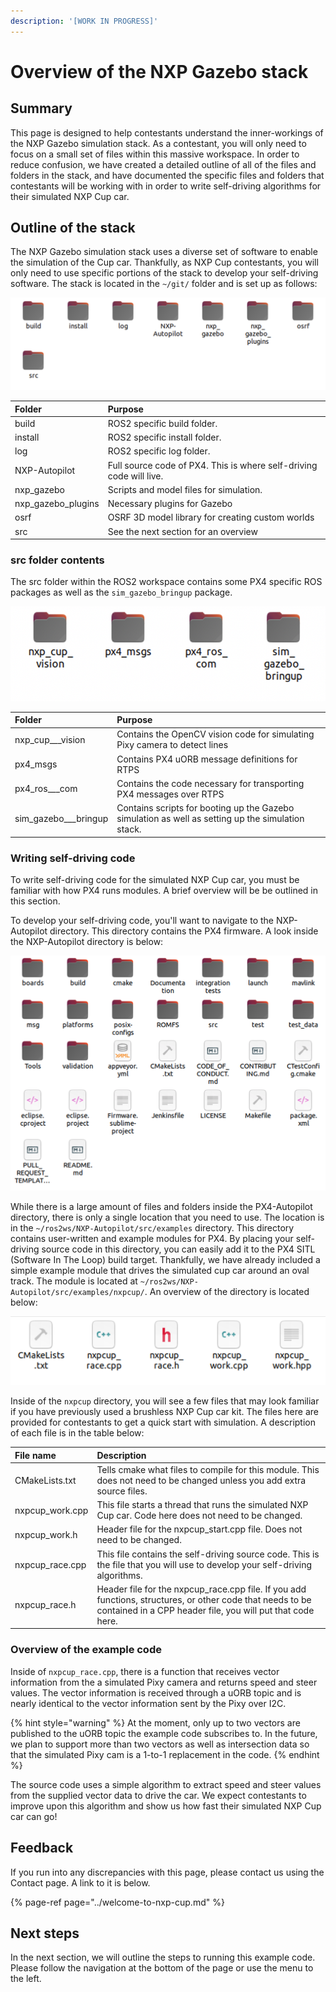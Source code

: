 ```yaml
---
description: '[WORK IN PROGRESS]'
---
```


# Overview of the NXP Gazebo stack

## Summary

This page is designed to help contestants understand the inner-workings of the NXP Gazebo simulation stack. As a contestant, you will only need to focus on a small set of files within this massive workspace. In order to reduce confusion, we have created a detailed outline of all of the files and folders in the stack, and have documented the specific files and folders that contestants will be working with in order to write self-driving algorithms for their simulated NXP Cup car.

## Outline of the stack

The NXP Gazebo simulation stack uses a diverse set of software to enable the simulation of the Cup car. Thankfully, as NXP Cup contestants, you will only need to use specific portions of the stack to develop your self-driving software. The stack is located in the `~/git/` folder and is set up as follows:

![](../.gitbook/assets/image%20%2837%29.png)

| Folder | Purpose |
| :--- | :--- |
| build | ROS2 specific build folder. |
| install | ROS2 specific install folder. |
| log | ROS2 specific log folder. |
| NXP-Autopilot | Full source code of PX4. This is where self-driving code will live. |
| nxp\_gazebo | Scripts and model files for simulation. |
| nxp\_gazebo\_plugins | Necessary plugins for Gazebo |
| osrf | OSRF 3D model library for creating custom worlds |
| src | See the next section for an overview |

### src folder contents

The src folder within the ROS2 workspace contains some PX4 specific ROS packages as well as the `sim_gazebo_bringup` package.

![](../.gitbook/assets/image%20%2838%29.png)

| Folder | Purpose |
| :--- | :--- |
| nxp\_cup_\__vision | Contains the OpenCV vision code for simulating Pixy camera to detect lines |
| px4\_msgs | Contains PX4 uORB message definitions for RTPS |
| px4\_ros_\__com | Contains the code necessary for transporting PX4 messages over RTPS |
| sim\_gazebo_\__bringup | Contains scripts for booting up the Gazebo simulation as well as setting up the simulation stack. |

### Writing self-driving code

To write self-driving code for the simulated NXP Cup car, you must be familiar with how PX4 runs modules. A brief overview will be be outlined in this section. 

To develop your self-driving code, you'll want to navigate to the NXP-Autopilot directory. This directory contains the PX4 firmware. A look inside the NXP-Autopilot directory is below:

![~/git/PX4-Autopilot](../.gitbook/assets/image%20%2813%29.png)

While there is a large amount of files and folders inside the PX4-Autopilot directory, there is only a single location that you need to use. The location is in the `~/ros2ws/NXP-Autopilot/src/examples` directory. This directory contains user-written and example modules for PX4. By placing your self-driving source code in this directory, you can easily add it to the PX4 SITL \(Software In The Loop\) build target. Thankfully, we have already included a simple example module that drives the simulated cup car around an oval track. The module is located at `~/ros2ws/NXP-Autopilot/src/examples/nxpcup/`. An overview of the directory is located below:

![~/git/nxp\_ws/src/Firmware/src/examples/nxpcup/](../.gitbook/assets/image%20%2832%29.png)

Inside of the `nxpcup` directory, you will see a few files that may look familiar if you have previously used a brushless NXP Cup car kit. The files here are provided for contestants to get a quick start with simulation. A description of each file is in the table below:

| File name | Description |
| :--- | :--- |
| CMakeLists.txt | Tells cmake what files to compile for this module. This does not need to be changed unless you add extra source files. |
| nxpcup\_work.cpp | This file starts a thread that runs the simulated NXP Cup car. Code here does not need to be changed.  |
| nxpcup\_work.h | Header file for the nxpcup\_start.cpp file. Does not need to be changed. |
| nxpcup\_race.cpp | This file contains the self-driving source code. This is the file that you will use to develop your self-driving algorithms.  |
| nxpcup\_race.h | Header file for the nxpcup\_race.cpp file. If you add functions, structures, or other code that needs to be contained in a CPP header file, you will put that code here. |

### Overview of the example code

Inside of `nxpcup_race.cpp`, there is a function that receives vector information from the a simulated Pixy camera and returns speed and steer values. The vector information is received through a uORB topic and is nearly identical to the vector information sent by the Pixy over I2C. 

{% hint style="warning" %}
At the moment, only up to two vectors are published to the uORB topic the example code subscribes to. In the future, we plan to support more than two vectors as well as intersection data so that the simulated Pixy cam is a 1-to-1 replacement in the code.
{% endhint %}

The source code uses a simple algorithm to extract speed and steer values from the supplied vector data to drive the car. We expect contestants to improve upon this algorithm and show us how fast their simulated NXP Cup car can go! 

## Feedback

If you run into any discrepancies with this page, please contact us using the Contact page. A link to it is below.

{% page-ref page="../welcome-to-nxp-cup.md" %}

## Next steps

In the next section, we will outline the steps to running this example code. Please follow the navigation at the bottom of the page or use the menu to the left.

